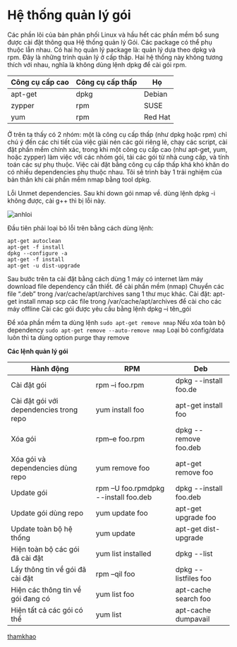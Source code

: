 
# Hệ thống quản lý gói

Các phần lõi của bản phân phối Linux và hầu hết các phần mềm bổ sung được cài đặt thông qua Hệ thống quản lý Gói. 
 Các package có thể phụ thuộc lẫn nhau. Có hai họ quản lý package là: quản lý dựa theo dpkg và rpm. Đây là những trình quản lý
ở cấp thấp. Hai hệ thống này không tương thích với nhau, nghĩa là không dùng lệnh dpkg để cài gói rpm.

| **Công cụ cấp cao** | **Công cụ cấp thấp** | **Họ**      |
|-----------------|------------------|---------|
| apt-get         | dpkg             | Debian  |
| zypper          | rpm              | SUSE    |
| yum             | rpm              | Red Hat |



 Ở trên ta thấy có 2 nhóm: một là công cụ cấp thấp (như dpkg hoặc rpm) chỉ chú ý đến các chi tiết của việc 
giải nén các gói riêng lẻ, chạy các script, cài đặt phần mềm chính xác, trong khi một công cụ cấp cao (như apt-get, yum, hoặc
 zypper) làm việc với các nhóm gói, tải các gói từ nhà cung cấp, và tính toán các sự phụ thuộc. Việc cài đặt bằng công cụ cấp thấp
 khá khó khăn do có nhiều dependencies phụ thuộc nhau. Tôi sẽ trình bày 1 trải nghiệm của bản thân khi cài phần mềm nmap bằng tool dpkg.
 
 
Lỗi Unmet dependencies.
Sau khi down gói nmap về. dùng lệnh dpkg -i không được, cài g++ thì bị lỗi này.

![anhloi](https://i.imgur.com/7kL2ETY.png)


Đầu tiên phải loại bỏ lỗi trên bằng cách dùng lệnh:

```
apt-get autoclean
apt-get -f install
dpkg --configure -a
apt-get -f install
apt-get -u dist-upgrade
```

Sau bước trên ta cài đặt bằng cách dùng 1 máy có internet làm máy download file dependency cần thiết. để cài phần mềm (nmap) 
Chuyển các file “.deb” trong /var/cache/apt/archives sang 1 thư mục khác.
Cài đặt: apt-get install nmap
scp các file trong /var/cache/apt/archives để cài cho các máy offline
Cài các gói được yêu cầu bằng lệnh dpkg –i tên_gói


Để xóa phần mềm ta dùng lệnh `sudo apt-get remove nmap`
Nếu xóa toàn bộ dependency `sudo apt-get remove --auto-remove nmap`
Loại bỏ config/data luôn thì ta dùng option purge thay remove

**Các lệnh quản lý gói**

| Hành động                               | RPM                                  | Deb                    |
|-----------------------------------------|--------------------------------------|------------------------|
| Cài đặt gói                             | rpm –i foo.rpm                       | dpkg --install foo.de  |
| Cài đặt gói với dependencies trong repo | yum install foo                      | apt-get install foo    |
| Xóa gói                                 | rpm–e foo.rpm                        | dpkg --remove foo.deb  |
| Xóa gói và dependencies dùng repo       | yum remove foo                       | apt-get remove foo     |
| Update gói                              | rpm –U foo.rpmdpkg --install foo.deb | dpkg --install foo.deb |
| Update gói dùng repo                    | yum update foo                       | apt-get upgrade foo    |
| Update toàn bộ hệ thống                 | yum update                           | apt-get dist-upgrade   |
| Hiện toàn bộ các gói đã cài đặt         | yum list installed                   | dpkg --list            |
| Lấy thông tin về gói đã cài đặt         | rpm –qil foo                         | dpkg --listfiles foo   |
| Hiện các thông tin về gói đang có       | yum list foo                         | apt-cache search foo   |
| Hiện tất cả các gói có thể              | yum list                             | apt-cache dumpavail    |

[thamkhao](https://askubuntu.com/questions/408608/saving-a-apt-get-file-for-future-installations-how-do-i-do-it)
